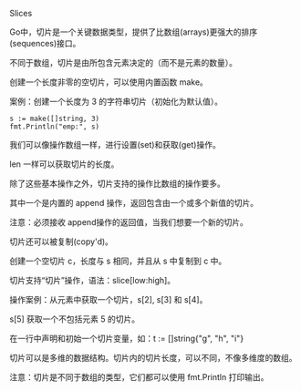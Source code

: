 
Slices

Go中，切片是一个关键数据类型，提供了比数组(arrays)更强大的排序(sequences)接口。


不同于数组，切片是由所包含元素决定的（而不是元素的数量）。


创建一个长度非零的空切片，可以使用内置函数 make。


案例：创建一个长度为 3 的字符串切片（初始化为默认值）。

```
s := make([]string, 3)
fmt.Println("emp:", s)

```

我们可以像操作数组一样，进行设置(set)和获取(get)操作。


len 一样可以获取切片的长度。


除了这些基本操作之外，切片支持的操作比数组的操作要多。

其中一个是内置的 append 操作，返回包含由一个或多个新值的切片。

注意：必须接收 append操作的返回值，当我们想要一个新的切片。


切片还可以被复制(copy'd)。

创建一个空切片 c，长度与 s 相同，并且从 s 中复制到 c 中。


切片支持“切片”操作，语法：slice[low:high]。

操作案例：从元素中获取一个切片，s[2], s[3] 和 s[4]。


s[5] 获取一个不包括元素 5 的切片。


在一行中声明和初始一个切片变量，如：t := []string{"g", "h", "i"}


切片可以是多维的数据结构。切片内的切片长度，可以不同，不像多维度的数组。


注意：切片是不同于数组的类型，它们都可以使用 fmt.Println 打印输出。
 